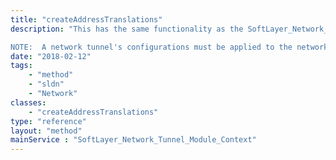 ```yaml
---
title: "createAddressTranslations"
description: "This has the same functionality as the SoftLayer_Network_Tunnel_Module_Context::createAddressTranslation.  However, it allows multiple translations to be passed in for creation. 

NOTE:  A network tunnel's configurations must be applied to the network device in order for the address translations to be created. "
date: "2018-02-12"
tags:
    - "method"
    - "sldn"
    - "Network"
classes:
    - "createAddressTranslations"
type: "reference"
layout: "method"
mainService : "SoftLayer_Network_Tunnel_Module_Context"
---
```

